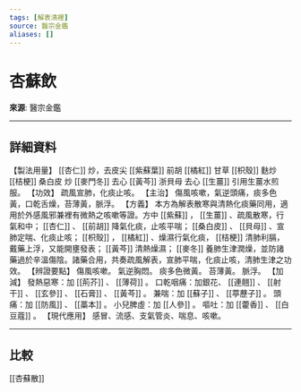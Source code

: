 ```yaml
---
tags: [解表清裡]
source: 醫宗金鑑
aliases: []
---
```


# 杏蘇飲

**來源**: 醫宗金鑑  

---

## 詳細資料
【製法用量】 [[杏仁]] 炒，去皮尖 [[紫蘇葉]] 前胡 [[橘紅]] 甘草 [[枳殼]] 麩炒 [[桔梗]] 桑白皮
炒 [[麥門冬]] 去心 [[黃芩]] 浙貝母
去心 [[生薑]] 引用生薑水煎服。
【功效】
疏風宣肺，化痰止咳。
【主治】
傷風咳嗽，氣逆頭痛，痰多色黃，口乾舌燥，苔薄黃，脈浮。
【方義】
本方為解表散寒與清熱化痰藥同用，適用於外感風邪兼裡有微熱之咳嗽等證。方中 [[紫蘇]] ， [[生薑]] 、疏風散寒，行氣和中； [[杏仁]] 、 [[前胡]] 降氣化痰，止咳平喘； [[桑白皮]] 、 [[貝母]] 、宣肺定喘、化痰止咳； [[枳殼]] ， [[橘紅]] 、燥濕行氣化痰， [[桔梗]] 清肺利膈，戴藥上浮，又能開壅發表； [[黃芩]] 清熱燥濕； [[麥冬]] 養肺生津潤燥，並防諸藥過於辛溫傷陰。諸藥合用，共奏疏風解表，宣肺平喘，化痰止咳，清肺生津之功效。
【辨證要點】
傷風咳嗽。
氣逆胸悶。
痰多色微黃。
苔薄黃。
脈浮。
【加減】
發熱惡寒：加 [[荊芥]] 、 [[薄荷]] 。
口乾咽痛：加銀花、 [[連翹]] 、 [[射干]] 、 [[玄參]] 、 [[石膏]] 、 [[黃芩]] 。
兼喘：加 [[蘇子]] 、 [[葶藶子]] 。
頭痛：加 [[防風]] 、 [[藁本]] 。
小兒脾虛：加 [[人參]] 。
嘔吐：加 [[藿香]] 、 [[白豆蔻]] 。
【現代應用】
感冒、流感、支氣管炎、喘息、咳嗽。

---

## 比較
[[杏蘇散]]
